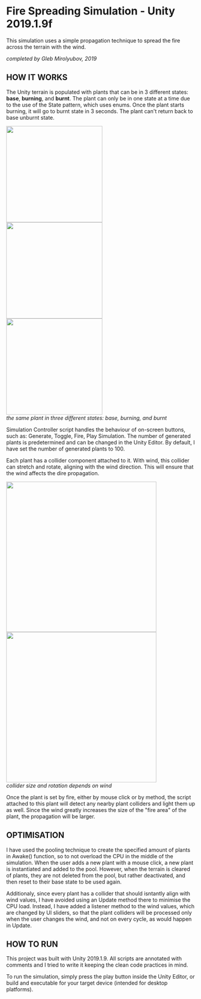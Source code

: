 # Fire Spreading Simulation - Unity 2019.1.9f
This simulation uses a simple propagation technique to spread the fire across the terrain with the wind.  

*completed by Gleb Mirolyubov, 2019*    

## HOW IT WORKS
The Unity terrain is populated with plants that can be in 3 different states: **base**, **burning**, and **burnt**. The plant can only be in one state at a time due to the use of the State pattern, which uses enums. Once the plant starts burning, it will go to burnt state in 3 seconds. The plant can't return back to base unburnt state.

<img src="https://github.com/gleebus/fire-spreading-simulation/blob/master/Fire%20Spreading%20Simulation/Assets/Pictures/Screenshot_3.png" width="256">  <img src="https://github.com/gleebus/fire-spreading-simulation/blob/master/Fire%20Spreading%20Simulation/Assets/Pictures/Screenshot_4.png" width="256">  <img src="https://github.com/gleebus/fire-spreading-simulation/blob/master/Fire%20Spreading%20Simulation/Assets/Pictures/Screenshot_5.png" width="256">  
*the same plant in three different states: base, burning, and burnt*  

Simulation Controller script handles the behaviour of on-screen buttons, such as: Generate, Toggle, Fire, Play Simulation. The number of generated plants is predetermined and can be changed in the Unity Editor. By default, I have set the number of generated plants to 100.  

Each plant has a collider component attached to it. With wind, this collider can stretch and rotate, aligning with the wind direction. This will ensure that the wind affects the dire propagation.  

<img src="https://github.com/gleebus/fire-spreading-simulation/blob/master/Fire%20Spreading%20Simulation/Assets/Pictures/Screenshot_1.png" width="400">  <img src="https://github.com/gleebus/fire-spreading-simulation/blob/master/Fire%20Spreading%20Simulation/Assets/Pictures/Screenshot_2.png" width="400">  
*collider size and rotation depends on wind*  

Once the plant is set by fire, either by mouse click or by method, the script attached to this plant will detect any nearby plant colliders and light them up as well. Since the wind greatly increases the size of the "fire area" of the plant, the propagation will be larger.  

## OPTIMISATION  
I have used the pooling technique to create the specified amount of plants in Awake() function, so to not overload the CPU in the middle of the simulation. When the user adds a new plant with a mouse click, a new plant is instantiated and added to the pool. However, when the terrain is cleared of plants, they are not deleted from the pool, but rather deactivated, and then reset to their base state to be used again.  

Additionaly, since every plant has a collider that should isntantly align with wind values, I have avoided using an Update method there to minimise the CPU load. Instead, I have added a listener method to the wind values, which are changed by UI sliders, so that the plant colliders will be processed only when the user changes the wind, and not on every cycle, as would happen in Update.  

## HOW TO RUN  
This project was built with Unity 2019.1.9. All scripts are annotated with comments and I tried to write it keeping the clean code practices in mind.   

To run the simulation, simply press the play button inside the Unity Editor, or build and executable for your target device (intended for desktop platforms).
